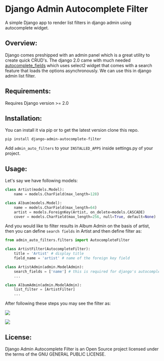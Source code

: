 
Django Admin Autocomplete Filter
================================
A simple Django app to render list filters in django admin using autocomplete widget.

Overview:
---------

Django comes preshipped with an admin panel which is a great utility to create quick CRUD's.
The django 2.0 came with much needed [autocomplete_fields](https://docs.djangoproject.com/en/2.1/ref/contrib/admin/#django.contrib.admin.ModelAdmin.autocomplete_fields "autocomplete_fields") which uses select2 widget that comes with a search feature that loads the options asynchronously.
We can use this in django admin list filter.

    

Requirements:
-----------
Requires Django version >= 2.0

Installation:
------------
You can install it via pip or to get the latest version clone this repo.

`
pip install django-admin-autocomplete-filter
`

Add ``admin_auto_filters`` to your ``INSTALLED_APPS`` inside settings.py of your project.

Usage:
-----
Let's say we have following models:
``` python
class Artist(models.Model):
    name = models.CharField(max_length=128)

class Album(models.Model):
    name = models.CharField(max_length=64)
    artist = models.ForeignKey(Artist, on_delete=models.CASCADE)
    cover = models.CharField(max_length=256, null=True, default=None)
```
And you would like to filter results in Album Admin on the basis of artist, then you can define `search fields` in Artist and then define filter as:

``` python
from admin_auto_filters.filters import AutocompleteFilter

class ArtistFilter(AutocompleteFilter):
    title = 'Artist' # display title
    field_name = 'artist' # name of the foreign key field

class ArtistAdmin(admin.ModelAdmin):
    search_fields = ['name'] # this is required for django's autocomplete functionality
	...

class AlbumAdmin(admin.ModelAdmin):
    list_filter = [ArtistFilter]
	...
```

After following these steps you may see the filter as:

![](https://raw.githubusercontent.com/farhan0581/django-admin-autocomplete-filter/master/admin_auto_filters/media/screenshot1.png)

![](https://raw.githubusercontent.com/farhan0581/django-admin-autocomplete-filter/master/admin_auto_filters/media/screenshot2.png)

License:
--------
Django Admin Autocomplete Filter is an Open Source project licensed under the terms of the GNU GENERAL PUBLIC LICENSE.
